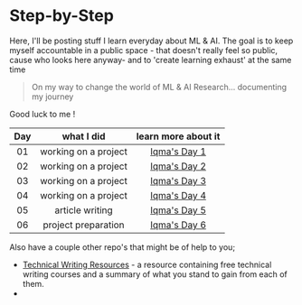 # Step-by-Step


 Here, I'll be posting stuff I learn everyday about ML & AI. The goal is to keep myself accountable in a public space - that doesn't really feel so public, cause who looks here anyway- and to 'create learning exhaust' at the same time


 > On my way to change the world of ML &amp; AI Research... documenting my journey

Good luck to me !

|        Day           |           what I did               |        learn more about it       |
|       :---:          |           :--------:               |        :-----------------:       |
|        01            |       working on a project         |          [Iqma's Day 1](https://github.com/Iqmaa/Step-by-Step/blob/main/Month%201/week%201.md)   |
|        02            |       working on a project         |          [Iqma's Day 2](https://github.com/Iqmaa/Step-by-Step/blob/main/Month%201/week%201.md)   |
|        03            |       working on a project         |          [Iqma's Day 3](https://github.com/Iqmaa/Step-by-Step/blob/main/Month%201/week%201.md)   |
|        04            |       working on a project         |          [Iqma's Day 4](https://github.com/Iqmaa/Step-by-Step/blob/main/Month%201/week%201.md)   |
|        05            |       article writing              |          [Iqma's Day 5](https://github.com/Iqmaa/Step-by-Step/blob/main/Month%201/week%201.md)   |
|        06            |       project preparation          |          [Iqma's Day 6](https://github.com/Iqmaa/Step-by-Step/blob/main/Month%201/week%201.md)   |


Also have a couple other repo's that might be of help to you;

- [Technical Writing Resources](https://github.com/Iqmaa/Technical_writing_resource) - a resource containing free technical writing courses and a summary of what you stand to gain from each of them.
- 
